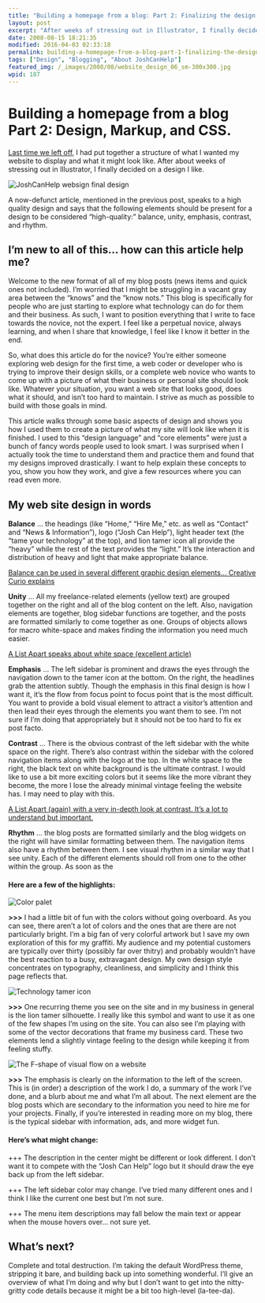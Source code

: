 ```yaml
---
title: "Building a homepage from a blog: Part 2: Finalizing the design and planning out mark-up and CSS structure."
layout: post
excerpt: "After weeks of stressing out in Illustrator, I finally decided on a design I like."
date: 2008-08-15 18:21:35
modified: 2016-04-03 02:33:18
permalink: building-a-homepage-from-a-blog-part-1-finalizing-the-design-and-planning-out-mark-up-and-css-structure/index.html
tags: ["Design", "Blogging", "About JoshCanHelp"]
featured_img: /_images/2008/08/website_design_06_sm-300x300.jpg
wpid: 187
---
```


# Building a homepage from a blog Part 2: Design, Markup, and CSS.

[Last time we left off](/building-a-homepage-from-a-blog-part-1-conceptualization-and-planning/), I had put together a structure of what I wanted my website to display and what it might look like. After about weeks of stressing out in Illustrator, I finally decided on a design I like.

![](/_images/2008/08/website_design_06_sm.jpg "JoshCanHelp websign final design")

A now-defunct article, mentioned in the previous post, speaks to a high quality design and says that the following elements should be present for a design to be considered “high-quality:” balance, unity, emphasis, contrast, and rhythm.

## I’m new to all of this… how can this article help me?

Welcome to the new format of all of my blog posts (news items and quick ones not included). I’m worried that I might be struggling in a vacant gray area between the “knows” and the “know nots.” This blog is specifically for people who are just starting to explore what technology can do for them and their business. As such, I want to position everything that I write to face towards the novice, not the expert. I feel like a perpetual novice, always learning, and when I share that knowledge, I feel like I know it better in the end.

So, what does this article do for the novice? You’re either someone exploring web design for the first time, a web coder or developer who is trying to improve their design skills, or a complete web novice who wants to come up with a picture of what their business or personal site should look like. Whatever your situation, you want a web site that looks good, does what it should, and isn’t too hard to maintain. I strive as much as possible to build with those goals in mind.

This article walks through some basic aspects of design and shows you how I used them to create a picture of what my site will look like when it is finished. I used to this “design language” and “core elements” were just a bunch of fancy words people used to look smart. I was surprised when I actually took the time to understand them and practice them and found that my designs improved drastically. I want to help explain these concepts to you, show you how they work, and give a few resources where you can read even more.

My web site design in words
---------------------------

**Balance** … the headings (like “Home,” “Hire Me,” etc. as well as “Contact” and “News &amp; Information”), logo (“Josh Can Help”), light header text (the “tame your technology” at the top), and lion tamer icon all provide the “heavy” while the rest of the text provides the “light.” It’s the interaction and distribution of heavy and light that make appropriate balance.

[Balance can be used in several different graphic design elements… Creative Curio explains](http://creativecurio.com/2008/05/the-elements-of-graphic-design-review/)

**Unity** … All my freelance-related elements (yellow text) are grouped together on the right and all of the blog content on the left. Also, navigation elements are together, blog sidebar functions are together, and the posts are formatted similarly to come together as one. Groups of objects allows for macro white-space and makes finding the information you need much easier.

[A List Apart speaks about white space (excellent article)](http://www.alistapart.com/articles/whitespace)

**Emphasis** … The left sidebar is prominent and draws the eyes through the navigation down to the tamer icon at the bottom. On the right, the headlines grab the attention subtly. Though the emphasis in this final design is how I want it, it’s the flow from focus point to focus point that is the most difficult. You want to provide a bold visual element to attract a visitor’s attention and then lead their eyes through the elements you want them to see. I’m not sure if I’m doing that appropriately but it should not be too hard to fix ex post facto.

**Contrast** … There is the obvious contrast of the left sidebar with the white space on the right. There’s also contrast within the sidebar with the colored navigation items along with the logo at the top. In the white space to the right, the black text on white background is the ultimate contrast. I would like to use a bit more exciting colors but it seems like the more vibrant they become, the more I lose the already minimal vintage feeling the website has. I may need to play with this.

[A List Apart (again) with a very in-depth look at contrast. It’s a lot to understand but important.](http://www.alistapart.com/articles/contrastandmeaning)

**Rhythm** … the blog posts are formatted similarly and the blog widgets on the right will have similar formatting between them. The navigation items also have a rhythm between them. I see visual rhythm in a similar way that I see unity. Each of the different elements should roll from one to the other within the group. As soon as the

#### Here are a few of the highlights:

![](/_images/2008/08/palet.jpg "Color palet")

**&gt;&gt;&gt;** I had a little bit of fun with the colors without going overboard. As you can see, there aren’t a lot of colors and the ones that are there are not particularly bright. I’m a big fan of very colorful artwork but I save my own exploration of this for my graffiti. My audience and my potential customers are typically over thirty (possibly far over thitry) and probably wouldn’t have the best reaction to a busy, extravagant design. My own design style concentrates on typography, cleanliness, and simplicity and I think this page reflects that.

![](/_images/2008/08/tamer_dark_big.png "Technology tamer icon")

**&gt;&gt;&gt;** One recurring theme you see on the site and in my business in general is the lion tamer silhouette. I really like this symbol and want to use it as one of the few shapes I’m using on the site. You can also see I’m playing with some of the vector decorations that frame my business card. These two elements lend a slightly vintage feeling to the design while keeping it from feeling stuffy.

![](/_images/2008/08/website_design_06_flow.jpg "The F-shape of visual flow on a website")

**&gt;&gt;&gt;** The emphasis is clearly on the information to the left of the screen. This is (in order) a description of the work I do, a summary of the work I’ve done, and a blurb about me and what I’m all about. The next element are the blog posts which are secondary to the information you need to hire me for your projects. Finally, if you’re interested in reading more on my blog, there is the typical sidebar with information, ads, and more widget fun.

#### Here’s what might change:

+++ The description in the center might be different or look different. I don’t want it to compete with the “Josh Can Help” logo but it should draw the eye back up from the left sidebar.

+++ The left sidebar color may change. I’ve tried many different ones and I think I like the current one best but I’m not sure.

+++ The menu item descriptions may fall below the main text or appear when the mouse hovers over… not sure yet.

What’s next?
------------

Complete and total destruction. I’m taking the default WordPress theme, stripping it bare, and building back up into something wonderful. I’ll give an overview of what I’m doing and why but I don’t want to get into the nitty-gritty code details because it might be a bit too high-level (la-tee-da).
